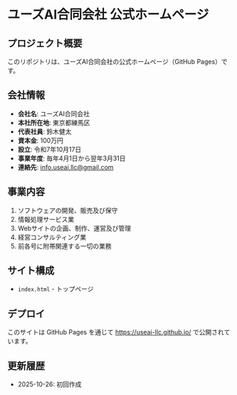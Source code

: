 # ユーズAI合同会社 公式ホームページ

## プロジェクト概要
このリポジトリは、ユーズAI合同会社の公式ホームページ（GitHub Pages）です。

## 会社情報
- **会社名**: ユーズAI合同会社
- **本社所在地**: 東京都練馬区
- **代表社員**: 鈴木健太
- **資本金**: 100万円
- **設立**: 令和7年10月17日
- **事業年度**: 毎年4月1日から翌年3月31日
- **連絡先**: info.useai.llc@gmail.com

## 事業内容
1. ソフトウェアの開発、販売及び保守
2. 情報処理サービス業
3. Webサイトの企画、制作、運営及び管理
4. 経営コンサルティング業
5. 前各号に附帯関連する一切の業務

## サイト構成
- `index.html` - トップページ

## デプロイ
このサイトは GitHub Pages を通じて https://useai-llc.github.io/ で公開されています。

## 更新履歴
- 2025-10-26: 初回作成
